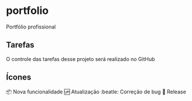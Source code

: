 # portfolio
Portfólio profissional


## Tarefas
O controle das tarefas desse projeto será realizado no GitHub

## Ícones

:package: Nova funcionalidade
:up: Atualização
:beatle: Correção de bug
:checkered_flag: Release
